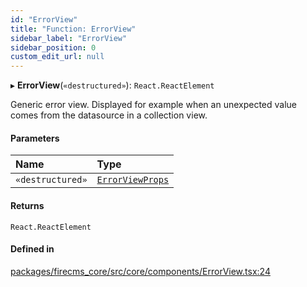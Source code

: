```yaml
---
id: "ErrorView"
title: "Function: ErrorView"
sidebar_label: "ErrorView"
sidebar_position: 0
custom_edit_url: null
---
```


▸ **ErrorView**(`«destructured»`): `React.ReactElement`

Generic error view. Displayed for example when an unexpected value comes
from the datasource in a collection view.

#### Parameters

| Name | Type |
| :------ | :------ |
| `«destructured»` | [`ErrorViewProps`](../interfaces/ErrorViewProps.md) |

#### Returns

`React.ReactElement`

#### Defined in

[packages/firecms_core/src/core/components/ErrorView.tsx:24](https://github.com/FireCMSco/firecms/blob/d45f3739/packages/firecms_core/src/core/components/ErrorView.tsx#L24)
